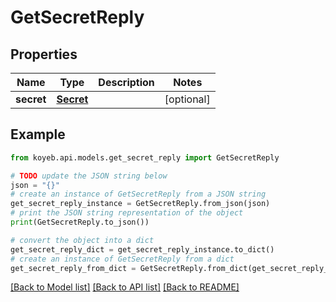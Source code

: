 # GetSecretReply


## Properties

Name | Type | Description | Notes
------------ | ------------- | ------------- | -------------
**secret** | [**Secret**](Secret.md) |  | [optional] 

## Example

```python
from koyeb.api.models.get_secret_reply import GetSecretReply

# TODO update the JSON string below
json = "{}"
# create an instance of GetSecretReply from a JSON string
get_secret_reply_instance = GetSecretReply.from_json(json)
# print the JSON string representation of the object
print(GetSecretReply.to_json())

# convert the object into a dict
get_secret_reply_dict = get_secret_reply_instance.to_dict()
# create an instance of GetSecretReply from a dict
get_secret_reply_from_dict = GetSecretReply.from_dict(get_secret_reply_dict)
```
[[Back to Model list]](../README.md#documentation-for-models) [[Back to API list]](../README.md#documentation-for-api-endpoints) [[Back to README]](../README.md)


